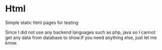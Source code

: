 # Html
Simple static html pages for testing

Since I did not use any backend languages such as php, java so I cannot get any data from database to show.If you need anything else, just let me know.
